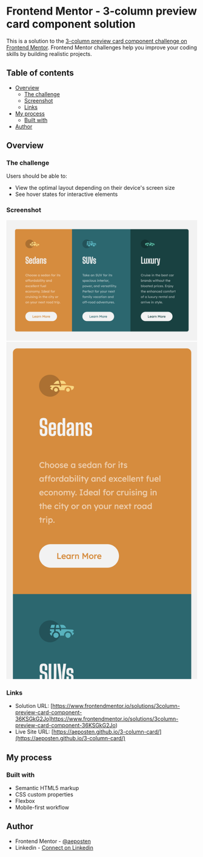 # Frontend Mentor - 3-column preview card component solution

This is a solution to the [3-column preview card component challenge on Frontend Mentor](https://www.frontendmentor.io/challenges/3column-preview-card-component-pH92eAR2-). Frontend Mentor challenges help you improve your coding skills by building realistic projects. 

## Table of contents

- [Overview](#overview)
  - [The challenge](#the-challenge)
  - [Screenshot](#screenshot)
  - [Links](#links)
- [My process](#my-process)
  - [Built with](#built-with)
- [Author](#author)

## Overview

### The challenge

Users should be able to:

- View the optimal layout depending on their device's screen size
- See hover states for interactive elements

### Screenshot

![Desktop Screenshot](./screenshot_desktop.png)
![Mobile Screenshot](./screenshot_mobile.png)

### Links

- Solution URL: [https://www.frontendmentor.io/solutions/3column-preview-card-component-36KSGkG2Jo]https://www.frontendmentor.io/solutions/3column-preview-card-component-36KSGkG2Jo)
- Live Site URL: [https://aeposten.github.io/3-column-card/](https://aeposten.github.io/3-column-card/)

## My process

### Built with

- Semantic HTML5 markup
- CSS custom properties
- Flexbox
- Mobile-first workflow

## Author

- Frontend Mentor - [@aeposten](https://www.frontendmentor.io/profile/aeposten)
- Linkedin - [Connect on Linkedin](https://www.linkedin.com/in/aeposten/)


